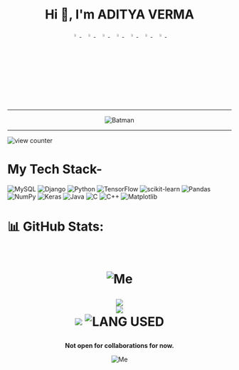 




<h1 align="center">Hi 👋, I'm ADITYA VERMA</h1>




<p align="center">
  <a href="https://www.linkedin.com/in/">
   <img src="https://img.icons8.com/?size=512&id=60ZV_wYC0BM2&format=png" width="4%"/>
    </a><span>&nbsp;</span>
  <a href="https://twitter.com/">
    <img src="https://img.icons8.com/?size=512&id=68193&format=png" width="4%"/>
  </a><span>&nbsp;</span>
  <a href="https://www.instagram.com/">
    <img src="https://img.icons8.com/?size=512&id=hFoVFpm6gl9A&format=png" width="4%"/>
  </a><span>&nbsp;</span>
  <a href="mailto:av4923@srmist.edu.in">
    <img src="https://img.icons8.com/?size=512&id=nQ4dZIRCI0nW&format=png" width="4%"/>
  </a><span>&nbsp;</span>
  <a href="https://medium.com/@adityav1304">
   <img src="https://img.icons8.com/?size=512&id=VlAoafiMkWGe&format=png" width="4%"/>
    </a><span>&nbsp;</span>
    <a href="https://">
   <img src="https://img.icons8.com/?size=512&id=111139&format=png" width="4%"/>
    </a><span>&nbsp;</span>
    <a href="https://">
   <img src="" width="4%"/>
    </a><span>&nbsp;</span>
<div align=center>
    <hr>
    <img src="https://media.tenor.com/XUaNEJcjmdEAAAAd/batman-the-dark-knight.gif" alt="Batman">
    <hr>
<p align="left"> <img src="https://komarev.com/ghpvc/?username=ADITYAVOFFICIAL&label=Profile%20views&color=0e75b6&style=flat" alt="view counter" /> </p>
</div>
  
  

   
      
 # My Tech Stack-
![MySQL](https://img.shields.io/badge/mysql-%2300f.svg?style=for-the-badge&logo=mysql&logoColor=white)
![Django](https://img.shields.io/badge/Django-%23092E20.svg?style=for-the-badge&logo=Django&logoColor=white)
![Python](https://img.shields.io/badge/python-3670A0?style=for-the-badge&logo=python&logoColor=ffdd54)
![TensorFlow](https://img.shields.io/badge/TensorFlow-%23FF6F00.svg?style=for-the-badge&logo=TensorFlow&logoColor=white)
![scikit-learn](https://img.shields.io/badge/scikit--learn-%23F7931E.svg?style=for-the-badge&logo=scikit-learn&logoColor=white)
![Pandas](https://img.shields.io/badge/pandas-%23150458.svg?style=for-the-badge&logo=pandas&logoColor=white)
![NumPy](https://img.shields.io/badge/numpy-%23013243.svg?style=for-the-badge&logo=numpy&logoColor=white)
![Keras](https://img.shields.io/badge/Keras-%23D00000.svg?style=for-the-badge&logo=Keras&logoColor=white)
![Java](https://img.shields.io/badge/Java-%23ED8B00.svg?style=for-the-badge&logo=java&logoColor=white)
![C](https://img.shields.io/badge/c-%2300599C.svg?style=for-the-badge&logo=c&logoColor=white)
![C++](https://img.shields.io/badge/C++-%2300599C.svg?style=for-the-badge&logo=c%2B%2B&logoColor=white)
![Matplotlib](https://img.shields.io/badge/Matplotlib-%2300599C.svg?style=for-the-badge&logo=python&logoColor=white)

     
# 📊 GitHub Stats:
<h1 align=center>
  <br><img src="https://media.tenor.com/BIIGxr4ujkIAAAAd/ryan-gosling-thumbs-up.gif" alt="Me" style="display: inline-block;"><br>

![](https://github-readme-stats.vercel.app/api?username=ADITYAVOFFICIAL&theme=highcontrast&hide_border=false&include_all_commits=true&count_private=true)<br/>
![](https://github-readme-streak-stats.herokuapp.com/?user=ADITYAVOFFICIAL&theme=highcontrast&hide_border=false)<br/>
![](https://github-readme-stats.vercel.app/api/top-langs/username=ADITYAVOFFICIAL&theme=highcontrast&hide_border=false&include_all_commits=true&count_private=true&layout=compact)
<img align="center" src="https://github-readme-stats.vercel.app/api/top-langs?username=ADITYAVOFFICIAL&show_icons=true&locale=en&layout=compact&theme=transparent" alt="LANG USED" />
</h1>

	


<p align="center">
  <b>Not open for collaborations for now.</b>
     



   
<div align="center">

<div style="text-align:center;">
  <img src="https://media.tenor.com/Vlr5ep-dRXMAAAAd/ryan-gosling-blade-runner2049.gif" alt="Me" style="max-width:100%; height:auto;">
</div>
</div>
